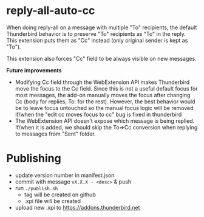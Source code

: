 # reply-all-auto-cc #

When doing reply-all on a message with multiple "To" recipients, the default
Thunderbird behavior is to preserve "To" recipients as "To" in the reply.
This extension puts them as "Cc" instead (only original sender is kept as "To").

This extension also forces "Cc" field to be always visible on new messages.

**Future improvements**

- Modifying Cc field through the WebExtension API makes Thunderbird move the
  focus to the Cc field. Since this is not a useful default focus for most
  messages, the add-on manually moves the focus after changing Cc (body for
  replies, To: for the rest). However, the best behavior would be to leave
  focus untouched so the manual focus logic will be removed if/when the
  "edit cc moves focus to cc" bug is fixed in thunderbird
- The WebExtension API doesn't expose which message is being replied. If/when
  it is added, we should skip the To=>Cc conversion when replying to messages
  from "Sent" folder.

# Publishing #
- update version number in manifest.json
- commit with message `vX.X.X - <desc>` & push
- run `./publish.sh`
  - tag will be created on github
  - .xpi file will be created
- upload new .xpi to https://addons.thunderbird.net
